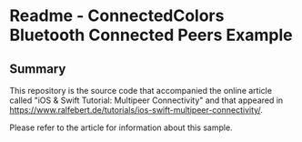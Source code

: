 # Readme - ConnectedColors Bluetooth Connected Peers Example

## Summary

This repository is the source code that accompanied the online article called "iOS & Swift Tutorial: Multipeer Connectivity" and that appeared in https://www.ralfebert.de/tutorials/ios-swift-multipeer-connectivity/.

Please refer to the article for information about this sample.
